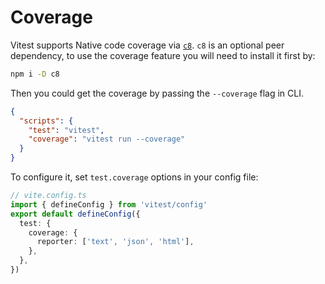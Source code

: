 # Coverage

Vitest supports Native code coverage via [`c8`](https://github.com/bcoe/c8). `c8` is an optional peer dependency, to use the coverage feature you will need to install it first by:

```bash
npm i -D c8
```

Then you could get the coverage by passing the `--coverage` flag in CLI.

```json
{
  "scripts": {
    "test": "vitest",
    "coverage": "vitest run --coverage"
  }
}
```

To configure it, set `test.coverage` options in your config file:

```ts
// vite.config.ts
import { defineConfig } from 'vitest/config'
export default defineConfig({
  test: {
    coverage: {
      reporter: ['text', 'json', 'html'],
    },
  },
})
```
